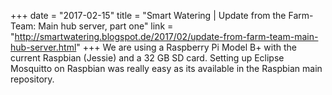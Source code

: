 +++
date = "2017-02-15"
title = "Smart Watering | Update from the Farm-Team: Main hub server, part one"
link = "http://smartwatering.blogspot.de/2017/02/update-from-farm-team-main-hub-server.html"
+++
We are using a Raspberry Pi Model B+ with the current Raspbian (Jessie) and a 32 GB SD card. Setting up Eclipse Mosquitto on Raspbian was really easy as its available in the Raspbian main repository.